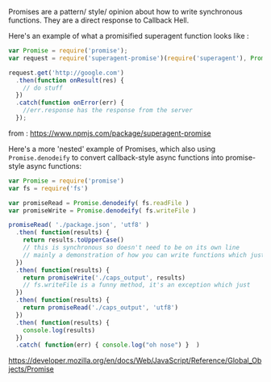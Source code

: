 Promises are a pattern/ style/ opinion about how to write synchronous functions.
They are a direct response to Callback Hell.

Here's an example of what a promisified superagent function looks like :

```js
var Promise = require('promise');
var request = require('superagent-promise')(require('superagent'), Promise);

request.get('http://google.com')
  .then(function onResult(res) {
    // do stuff
  })
  .catch(function onError(err) {
    //err.response has the response from the server
  });
```

from : https://www.npmjs.com/package/superagent-promise

Here's a more 'nested' example of Promises, which also using `Promise.denodeify` to convert callback-style async functions into promise-style async functions:

```js
var Promise = require('promise')
var fs = require('fs')

var promiseRead = Promise.denodeify( fs.readFile )
var promiseWrite = Promise.denodeify( fs.writeFile )

promiseRead( './package.json', 'utf8' )
  .then( function(results) {
    return results.toUpperCase()
    // this is synchronous so doesn't need to be on its own line
    // mainly a demonstration of how you can write functions which just do simple things and return to next .then
  })
  .then( function(results) {
    return promiseWrite('./caps_output', results)
    // fs.writeFile is a funny method, it's an exception which just
  })
  .then( function(results) {
    return promiseRead('./caps_output', 'utf8')
  })
  .then( function(results) {
    console.log(results)
  })
  .catch( function(err) { console.log("oh nose") }  )
```

https://developer.mozilla.org/en/docs/Web/JavaScript/Reference/Global_Objects/Promise
